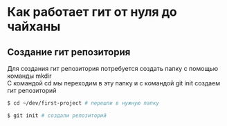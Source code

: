 # Как работает гит от нуля до чайханы<br>
## Создание гит репозитория<br>
Для создания гит репозитория потребуется создать папку с помощью команды mkdir  
С командой cd мы переходим в эту папку и с командой git init создаем гит репозиторий  
```BASH
$ cd ~/dev/first-project # перешли в нужную папку

$ git init # создали репозиторий 
```